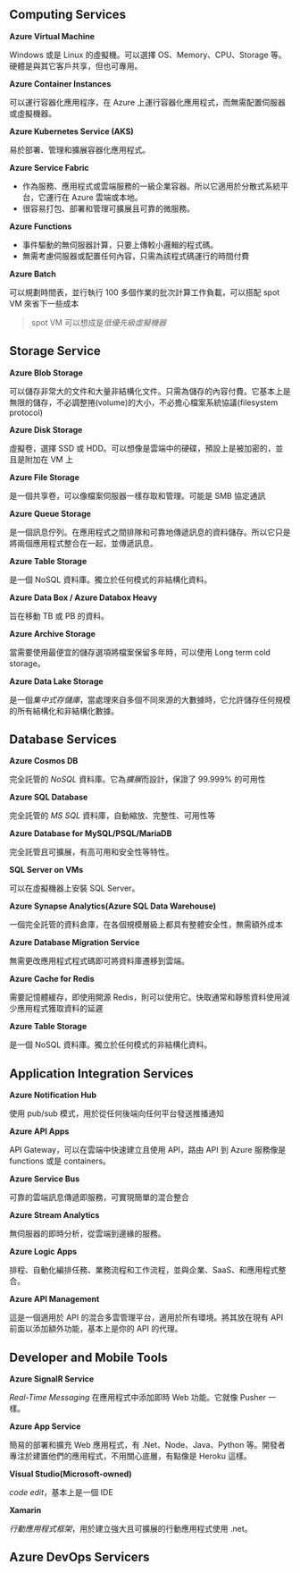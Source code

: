 ## Computing Services

**Azure Virtual Machine**

Windows 或是 Linux 的虛擬機。可以選擇 OS、Memory、CPU、Storage 等。硬體是與其它客戶共享，但也可專用。

**Azure Container Instances**

可以運行容器化應用程序，在 Azure 上運行容器化應用程式，而無需配置伺服器或虛擬機器。

**Azure Kubernetes Service (AKS)**

易於部署、管理和擴展容器化應用程式。

**Azure Service Fabric**

- 作為服務、應用程式或雲端服務的一級企業容器。所以它適用於分散式系統平台，它運行在 Azure 雲端或本地。
- 很容易打包、部署和管理可擴展且可靠的微服務。

**Azure Functions**
- 事件驅動的無伺服器計算，只要上傳較小邏輯的程式碼。
- 無需考慮伺服器或配置任何內容，只需為該程式碼運行的時間付費

**Azure Batch**
  
可以規劃時間表，並行執行 100 多個作業的批次計算工作負載，可以搭配 spot VM 來省下一些成本

>spot VM 可以想成是*低優先級虛擬機器*


## Storage Service

**Azure Blob Storage**

可以儲存非常大的文件和大量非結構化文件。只需為儲存的內容付費。它基本上是無限的儲存，不必調整捲(volume)的大小，不必擔心檔案系統協議(filesystem protocol)

**Azure Disk Storage**

虛擬卷，選擇 SSD 或 HDD。可以想像是雲端中的硬碟，預設上是被加密的，並且是附加在 VM 上

**Azure File Storage**

是一個共享卷，可以像檔案伺服器一樣存取和管理。可能是 SMB 協定通訊

**Azure Queue Storage**

是一個訊息佇列。在應用程式之間排隊和可靠地傳遞訊息的資料儲存。所以它只是將兩個應用程式整合在一起，並傳遞訊息。

**Azure Table Storage**

是一個 NoSQL 資料庫。獨立於任何模式的非結構化資料。

**Azure Data Box / Azure Databox Heavy**

旨在移動 TB 或 PB 的資料。

**Azure Archive Storage**

當需要使用最便宜的儲存選項將檔案保留多年時，可以使用 Long term cold storage。

**Azure Data Lake Storage**

是一個*集中式存儲庫*，當處理來自多個不同來源的大數據時，它允許儲存任何規模的所有結構化和非結構化數據。

## Database Services

**Azure Cosmos DB**

完全託管的 *NoSQL* 資料庫。它為*擴展*而設計，保證了 99.999% 的可用性

**Azure SQL Database**

完全託管的 *MS SQL* 資料庫，自動縮放、完整性、可用性等

**Azure Database for MySQL/PSQL/MariaDB**

完全託管且可擴展，有高可用和安全性等特性。

**SQL Server on VMs**

可以在虛擬機器上安裝 SQL Server。

**Azure Synapse Analytics(Azure SQL Data Warehouse)**

一個完全託管的資料倉庫，在各個規模層級上都具有整體安全性，無需額外成本

**Azure Database Migration Service**

無需更改應用程式程式碼即可將資料庫遷移到雲端。 

**Azure Cache for Redis**

需要記憶體緩存，即使用開源 Redis，則可以使用它。快取通常和靜態資料使用減少應用程式獲取資料的延遲

**Azure Table Storage**

是一個 NoSQL 資料庫。獨立於任何模式的非結構化資料。


## Application Integration Services

**Azure Notification Hub**

使用 pub/sub 模式，用於從任何後端向任何平台發送推播通知

**Azure API Apps**

API Gateway，可以在雲端中快速建立且使用 API，路由 API 到 Azure 服務像是 functions 或是 containers。

**Azure Service Bus**

可靠的雲端訊息傳遞即服務，可實現簡單的混合整合

**Azure Stream Analytics**

無伺服器的即時分析，從雲端到邊緣的服務。

**Azure Logic Apps**

排程、自動化編排任務、業務流程和工作流程，並與企業、SaaS、和應用程式整合。

**Azure API Management**

這是一個適用於 API 的混合多雲管理平台，適用於所有環境。將其放在現有 API 前面以添加額外功能，基本上是你的 API 的代理。

## Developer and Mobile Tools

**Azure SignalR Service**

*Real-Time Messaging* 在應用程式中添加即時 Web 功能。它就像 Pusher 一樣。


**Azure App Service**

簡易的部署和擴充 Web 應用程式，有 .Net、Node、Java、Python 等。開發者專注於建置他們的應用程式，不用關心底層，有點像是 Heroku 這樣。

**Visual Studio(Microsoft-owned)**

*code edit*，基本上是一個 IDE

**Xamarin**

*行動應用程式框架*，用於建立強大且可擴展的行動應用程式使用 .net。

## Azure DevOps Servicers

